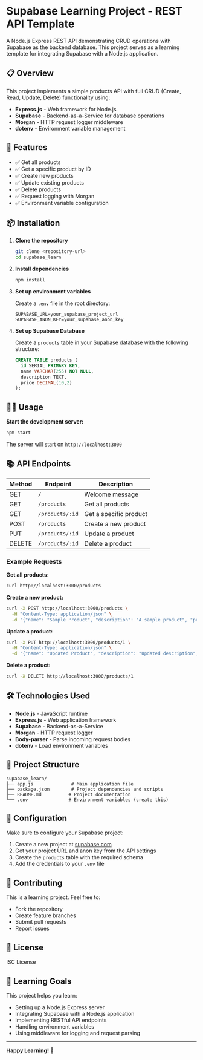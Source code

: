 # Supabase Learning Project - REST API Template

A Node.js Express REST API demonstrating CRUD operations with Supabase as the backend database. This project serves as a learning template for integrating Supabase with a Node.js application.

## 📋 Overview

This project implements a simple products API with full CRUD (Create, Read, Update, Delete) functionality using:
- **Express.js** - Web framework for Node.js
- **Supabase** - Backend-as-a-Service for database operations
- **Morgan** - HTTP request logger middleware
- **dotenv** - Environment variable management

## 🚀 Features

- ✅ Get all products
- ✅ Get a specific product by ID
- ✅ Create new products
- ✅ Update existing products
- ✅ Delete products
- ✅ Request logging with Morgan
- ✅ Environment variable configuration

## 📦 Installation

1. **Clone the repository**
   ```bash
   git clone <repository-url>
   cd supabase_learn
   ```

2. **Install dependencies**
   ```bash
   npm install
   ```

3. **Set up environment variables**
   
   Create a `.env` file in the root directory:
   ```env
   SUPABASE_URL=your_supabase_project_url
   SUPABASE_ANON_KEY=your_supabase_anon_key
   ```

4. **Set up Supabase Database**
   
   Create a `products` table in your Supabase database with the following structure:
   ```sql
   CREATE TABLE products (
     id SERIAL PRIMARY KEY,
     name VARCHAR(255) NOT NULL,
     description TEXT,
     price DECIMAL(10,2)
   );
   ```

## 🏃‍♂️ Usage

**Start the development server:**
```bash
npm start
```

The server will start on `http://localhost:3000`

## 📚 API Endpoints

| Method | Endpoint | Description |
|--------|----------|-------------|
| GET | `/` | Welcome message |
| GET | `/products` | Get all products |
| GET | `/products/:id` | Get a specific product |
| POST | `/products` | Create a new product |
| PUT | `/products/:id` | Update a product |
| DELETE | `/products/:id` | Delete a product |

### Example Requests

**Get all products:**
```bash
curl http://localhost:3000/products
```

**Create a new product:**
```bash
curl -X POST http://localhost:3000/products \
  -H "Content-Type: application/json" \
  -d '{"name": "Sample Product", "description": "A sample product", "price": 29.99}'
```

**Update a product:**
```bash
curl -X PUT http://localhost:3000/products/1 \
  -H "Content-Type: application/json" \
  -d '{"name": "Updated Product", "description": "Updated description", "price": 39.99}'
```

**Delete a product:**
```bash
curl -X DELETE http://localhost:3000/products/1
```

## 🛠️ Technologies Used

- **Node.js** - JavaScript runtime
- **Express.js** - Web application framework
- **Supabase** - Backend-as-a-Service
- **Morgan** - HTTP request logger
- **Body-parser** - Parse incoming request bodies
- **dotenv** - Load environment variables

## 📁 Project Structure

```
supabase_learn/
├── app.js              # Main application file
├── package.json        # Project dependencies and scripts
├── README.md          # Project documentation
└── .env               # Environment variables (create this)
```

## 🔧 Configuration

Make sure to configure your Supabase project:

1. Create a new project at [supabase.com](https://supabase.com)
2. Get your project URL and anon key from the API settings
3. Create the `products` table with the required schema
4. Add the credentials to your `.env` file

## 🤝 Contributing

This is a learning project. Feel free to:
- Fork the repository
- Create feature branches
- Submit pull requests
- Report issues

## 📝 License

ISC License

## 🎯 Learning Goals

This project helps you learn:
- Setting up a Node.js Express server
- Integrating Supabase with a Node.js application
- Implementing RESTful API endpoints
- Handling environment variables
- Using middleware for logging and request parsing

---

**Happy Learning! 🚀**